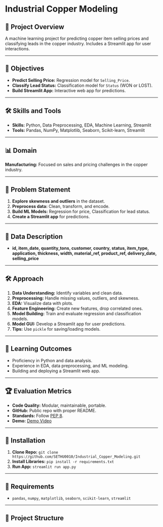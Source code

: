 # Industrial Copper Modeling

## 📜 Project Overview

A machine learning project for predicting copper item selling prices and classifying leads in the copper industry. Includes a Streamlit app for user interactions.

---

## 🎯 Objectives

- **Predict Selling Price:** Regression model for `Selling_Price`.
- **Classify Lead Status:** Classification model for `Status` (WON or LOST).
- **Build Streamlit App:** Interactive web app for predictions.

---

## 🛠️ Skills and Tools

- **Skills:** Python, Data Preprocessing, EDA, Machine Learning, Streamlit
- **Tools:** Pandas, NumPy, Matplotlib, Seaborn, Scikit-learn, Streamlit

---

## 📊 Domain

**Manufacturing:** Focused on sales and pricing challenges in the copper industry.

---

## 📝 Problem Statement

1. **Explore skewness and outliers** in the dataset.
2. **Preprocess data:** Clean, transform, and encode.
3. **Build ML Models:** Regression for price, Classification for lead status.
4. **Create a Streamlit app** for predictions.

---

## 📂 Data Description

- **id, item_date, quantity_tons, customer, country, status, item_type, application, thickness, width, material_ref, product_ref, delivery_date, selling_price**

---

## 🛠️ Approach

1. **Data Understanding:** Identify variables and clean data.
2. **Preprocessing:** Handle missing values, outliers, and skewness.
3. **EDA:** Visualize data with plots.
4. **Feature Engineering:** Create new features, drop correlated ones.
5. **Model Building:** Train and evaluate regression and classification models.
6. **Model GUI:** Develop a Streamlit app for user predictions.
7. **Tips:** Use `pickle` for saving/loading models.

---

## 🧩 Learning Outcomes

- Proficiency in Python and data analysis.
- Experience in EDA, data preprocessing, and ML modeling.
- Building and deploying a Streamlit web app.

---

## 🏆 Evaluation Metrics

- **Code Quality:** Modular, maintainable, portable.
- **GitHub:** Public repo with proper README.
- **Standards:** Follow [PEP 8](https://www.python.org/dev/peps/pep-0008/).
- **Demo:** [Demo Video](https://www.linkedin.com/in/sethumadhavan-v-b84890257/)

---

## 🚀 Installation

1. **Clone Repo:** `git clone https://github.com/SETHU0010/Industrial_Copper_Modeling.git`
2. **Install Libraries:** `pip install -r requirements.txt`
3. **Run App:** `streamlit run app.py`

---

## 📄 Requirements

- `pandas`, `numpy`, `matplotlib`, `seaborn`, `scikit-learn`, `streamlit`

---

## 📁 Project Structure

